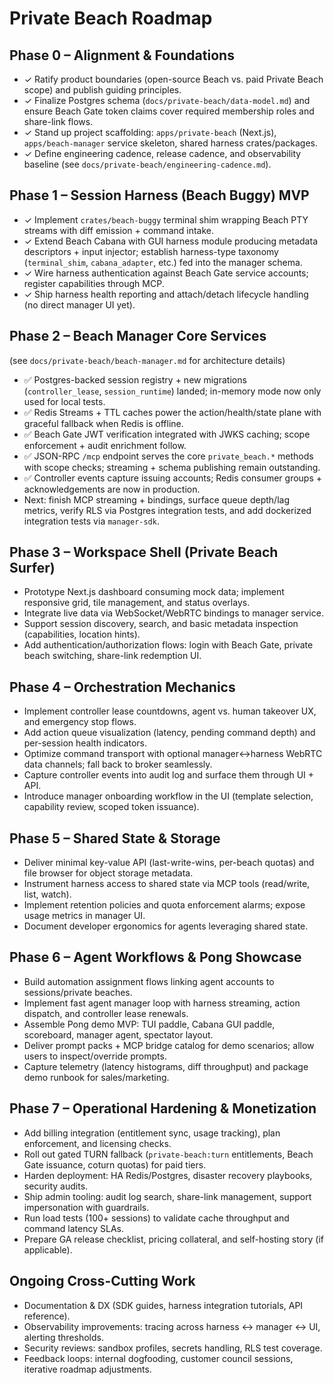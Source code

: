 # Private Beach Roadmap

## Phase 0 – Alignment & Foundations
- ✓ Ratify product boundaries (open-source Beach vs. paid Private Beach scope) and publish guiding principles.
- ✓ Finalize Postgres schema (`docs/private-beach/data-model.md`) and ensure Beach Gate token claims cover required membership roles and share-link flows.
- ✓ Stand up project scaffolding: `apps/private-beach` (Next.js), `apps/beach-manager` service skeleton, shared harness crates/packages.
- ✓ Define engineering cadence, release cadence, and observability baseline (see `docs/private-beach/engineering-cadence.md`).

## Phase 1 – Session Harness (Beach Buggy) MVP
- ✓ Implement `crates/beach-buggy` terminal shim wrapping Beach PTY streams with diff emission + command intake.
- ✓ Extend Beach Cabana with GUI harness module producing metadata descriptors + input injector; establish harness-type taxonomy (`terminal_shim`, `cabana_adapter`, etc.) fed into the manager schema.
- ✓ Wire harness authentication against Beach Gate service accounts; register capabilities through MCP.
- ✓ Ship harness health reporting and attach/detach lifecycle handling (no direct manager UI yet).

## Phase 2 – Beach Manager Core Services
(see `docs/private-beach/beach-manager.md` for architecture details)
- ✅ Postgres-backed session registry + new migrations (`controller_lease`, `session_runtime`) landed; in-memory mode now only used for local tests.
- ✅ Redis Streams + TTL caches power the action/health/state plane with graceful fallback when Redis is offline.
- ✅ Beach Gate JWT verification integrated with JWKS caching; scope enforcement + audit enrichment follow.
- ✅ JSON-RPC `/mcp` endpoint serves the core `private_beach.*` methods with scope checks; streaming + schema publishing remain outstanding.
- ✅ Controller events capture issuing accounts; Redis consumer groups + acknowledgements are now in production.
- Next: finish MCP streaming + bindings, surface queue depth/lag metrics, verify RLS via Postgres integration tests, and add dockerized integration tests via `manager-sdk`.

## Phase 3 – Workspace Shell (Private Beach Surfer)
- Prototype Next.js dashboard consuming mock data; implement responsive grid, tile management, and status overlays.
- Integrate live data via WebSocket/WebRTC bindings to manager service.
- Support session discovery, search, and basic metadata inspection (capabilities, location hints).
- Add authentication/authorization flows: login with Beach Gate, private beach switching, share-link redemption UI.

## Phase 4 – Orchestration Mechanics
- Implement controller lease countdowns, agent vs. human takeover UX, and emergency stop flows.
- Add action queue visualization (latency, pending command depth) and per-session health indicators.
- Optimize command transport with optional manager↔harness WebRTC data channels; fall back to broker seamlessly.
- Capture controller events into audit log and surface them through UI + API.
- Introduce manager onboarding workflow in the UI (template selection, capability review, scoped token issuance).

## Phase 5 – Shared State & Storage
- Deliver minimal key-value API (last-write-wins, per-beach quotas) and file browser for object storage metadata.
- Instrument harness access to shared state via MCP tools (read/write, list, watch).
- Implement retention policies and quota enforcement alarms; expose usage metrics in manager UI.
- Document developer ergonomics for agents leveraging shared state.

## Phase 6 – Agent Workflows & Pong Showcase
- Build automation assignment flows linking agent accounts to sessions/private beaches.
- Implement fast agent manager loop with harness streaming, action dispatch, and controller lease renewals.
- Assemble Pong demo MVP: TUI paddle, Cabana GUI paddle, scoreboard, manager agent, spectator layout.
- Deliver prompt packs + MCP bridge catalog for demo scenarios; allow users to inspect/override prompts.
- Capture telemetry (latency histograms, diff throughput) and package demo runbook for sales/marketing.

## Phase 7 – Operational Hardening & Monetization
- Add billing integration (entitlement sync, usage tracking), plan enforcement, and licensing checks.
- Roll out gated TURN fallback (`private-beach:turn` entitlements, Beach Gate issuance, coturn quotas) for paid tiers.
- Harden deployment: HA Redis/Postgres, disaster recovery playbooks, security audits.
- Ship admin tooling: audit log search, share-link management, support impersonation with guardrails.
- Run load tests (100+ sessions) to validate cache throughput and command latency SLAs.
- Prepare GA release checklist, pricing collateral, and self-hosting story (if applicable).

## Ongoing Cross-Cutting Work
- Documentation & DX (SDK guides, harness integration tutorials, API reference).
- Observability improvements: tracing across harness ↔ manager ↔ UI, alerting thresholds.
- Security reviews: sandbox profiles, secrets handling, RLS test coverage.
- Feedback loops: internal dogfooding, customer council sessions, iterative roadmap adjustments.
